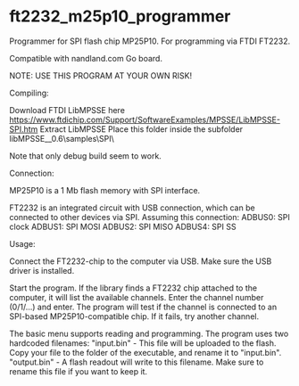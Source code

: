 # ft2232_m25p10_programmer

Programmer for SPI flash chip MP25P10. For programming via FTDI FT2232.

Compatible with nandland.com Go board.


NOTE: USE THIS PROGRAM AT YOUR OWN RISK!



Compiling:

Download FTDI LibMPSSE here https://www.ftdichip.com/Support/SoftwareExamples/MPSSE/LibMPSSE-SPI.htm
Extract LibMPSSE
Place this folder inside the subfolder libMPSSE__0.6\samples\SPI\

Note that only debug build seem to work.



Connection:

MP25P10 is a 1 Mb flash memory with SPI interface.

FT2232 is an integrated circuit with USB connection, which can be connected to other devices via SPI.
Assuming this connection:
ADBUS0: SPI clock
ADBUS1: SPI MOSI
ADBUS2: SPI MISO
ADBUS4: SPI SS



Usage:

Connect the FT2232-chip to the computer via USB. Make sure the USB driver is installed.

Start the program. If the library finds a FT2232 chip attached to the computer, it will list the available channels.
Enter the channel number (0/1/...) and enter.
The program will test if the channel is connected to an SPI-based MP25P10-compatible chip. If it fails, try another channel.

The basic menu supports reading and programming.
The program uses two hardcoded filenames:
"input.bin" - This file will be uploaded to the flash. Copy your file to the folder of the executable, and rename it to "input.bin".
"output.bin" - A flash readout will write to this filename. Make sure to rename this file if you want to keep it.